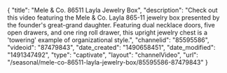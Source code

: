 {
    "title": "Mele & Co. 86511 Layla Jewelry Box",
    "description": "Check out this video featuring the Mele & Co. Layla 865-11 jewelry box presented by the founder's great-grand daughter. Featuring dual necklace doors, five open drawers, and one ring roll drawer, this upright jewelry chest is a 'towering' example of organizational style.",
    "channelid": "85595586",
    "videoid": "87479843",
    "date_created": "1490658451",
    "date_modified": "1491347492",
    "type": "captivate",
    "layout": "channelVideo",
    "url": "\/seasonal\/mele-co-86511-layla-jewelry-box\/85595586-87479843"
}